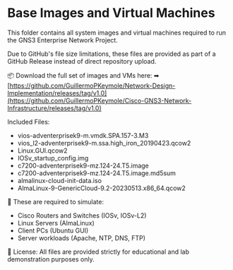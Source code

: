 Base Images and Virtual Machines
=============================

This folder contains all system images and virtual machines required to run the GNS3 Enterprise Network Project.

Due to GitHub's file size limitations, these files are provided as part of a GitHub Release instead of direct repository upload.

📦 Download the full set of images and VMs here:
➡ [https://github.com/GuillermoPKeymole/Network-Design-Implementation/releases/tag/v1.0](https://github.com/GuillermoPKeymole/Cisco-GNS3-Network-Infrastructure/releases/tag/v1.0)

Included Files:
- vios-adventerprisek9-m.vmdk.SPA.157-3.M3
- vios_l2-adventerprisek9-m.ssa.high_iron_20190423.qcow2
- Linux.GUI.qcow2
- IOSv_startup_config.img
- c7200-adventerprisek9-mz.124-24.T5.image
- c7200-adventerprisek9-mz.124-24.T5.image.md5sum
- almalinux-cloud-init-data.iso
- AlmaLinux-9-GenericCloud-9.2-20230513.x86_64.qcow2

📁 These are required to simulate:
- Cisco Routers and Switches (IOSv, IOSv-L2)
- Linux Servers (AlmaLinux)
- Client PCs (Ubuntu GUI)
- Server workloads (Apache, NTP, DNS, FTP)

📝 License:
All files are provided strictly for educational and lab demonstration purposes only.
